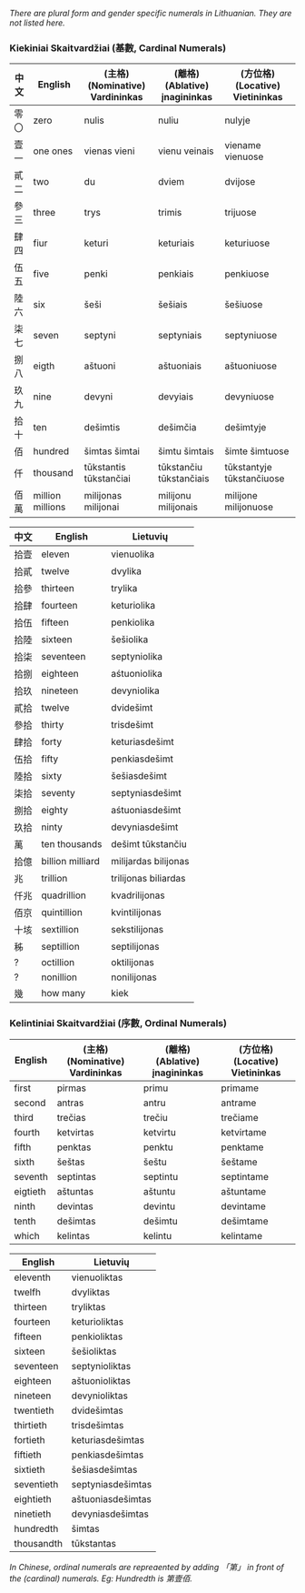 *There are plural form and gender specific numerals in Lithuanian. They are not listed here.*

### Kiekiniai Skaitvardžiai (基數, Cardinal Numerals)
中文|English|(主格)  (Nominative)  Vardininkas|(離格)  (Ablative)  įnagininkas|(方位格)  (Locative)  Vietininkas
---|---|---|---|---
零 〇|zero|nulis|nuliu|nulyje
壹 一|one  ones|vienas  vieni|vienu  veinais|viename  vienuose
貳 二|two|du|dviem|dvijose
參 三|three|trys|trimis|trijuose
肆 四|fiur|keturi|keturiais|keturiuose
伍 五|five|penki|penkiais|penkiuose
陸 六|six|šeši|šešiais|šešiuose
柒 七|seven|septyni|septyniais|septyniuose
捌 八|eigth|aštuoni|aštuoniais|aštuoniuose
玖 九|nine|devyni|devyiais|devyniuose
拾 十|ten|dešimtis|dešimčia|dešimtyje
佰|hundred|šimtas  šimtai|šimtu  šimtais|šimte  šimtuose
仟|thousand|tūkstantis  tūkstančiai|tūkstančiu  tūkstančiais|tūkstantyje  tūkstančiuose
佰萬|million  millions|milijonas  milijonai|milijonu  milijonais|milijone  milijonuose

中文|English|Lietuvių
---|---|---
拾壹|eleven|vienuolika
拾貳|twelve|dvylika
拾參|thirteen|trylika
拾肆|fourteen|keturiolika
拾伍|fifteen|penkiolika
拾陸|sixteen|šešiolika
拾柒|seventeen|septyniolika
拾捌|eighteen|aśtuoniolika
拾玖|nineteen|devyniolika
貳拾|twelve|dvidešimt
參拾|thirty|trisdešimt
肆拾|forty|keturiasdešimt
伍拾|fifty|penkiasdešimt
陸拾|sixty|šešiasdešimt
柒拾|seventy|septyniasdešimt
捌拾|eighty|aśtuoniasdešimt
玖拾|ninty|devyniasdešimt
萬|ten thousands|dešimt tūkstančiu
拾億|billion  milliard|milijardas  bilijonas
兆|trillion|trilijonas  biliardas
仟兆|quadrillion|kvadrilijonas
佰京|quintillion|kvintilijonas
十垓|sextillion|sekstilijonas
秭|septillion|septilijonas
?|octillion|oktilijonas
?|nonillion|nonilijonas
幾|how many|kiek|

### Kelintiniai Skaitvardžiai (序數, Ordinal Numerals)
English|(主格)  (Nominative)  Vardininkas|(離格)  (Ablative)  įnagininkas|(方位格)  (Locative)  Vietininkas
---|---|---|---
first|pirmas|primu|primame
second|antras|antru|antrame
third|trečias|trečiu|trečiame
fourth|ketvirtas|ketvirtu|ketvirtame
fifth|penktas|penktu|penktame
sixth|šeštas|šeštu|šeštame
seventh|septintas|septintu|septintame
eigtieth|aštuntas|aštuntu|aštuntame
ninth|devintas|devintu|devintame
tenth|dešimtas|dešimtu|dešimtame
which|kelintas|kelintu|kelintame

English|Lietuvių
---|---
eleventh|vienuoliktas
twelfh|dvyliktas
thirteen|tryliktas
fourteen|keturioliktas
fifteen|penkioliktas
sixteen|šešioliktas
seventeen|septynioliktas
eighteen|aštuonioliktas
nineteen|devynioliktas
twentieth|dvidešimtas
thirtieth|trisdešimtas
fortieth|keturiasdešimtas
fiftieth|penkiasdešimtas
sixtieth|šešiasdešimtas
seventieth|septyniasdešimtas
eightieth|aštuoniasdešimtas
ninetieth|devyniasdešimtas
hundredth|šimtas
thousandth|tūkstantas

*In Chinese, ordinal numerals are repreaented by adding 「第」 in front of the (cardinal) numerals. Eg: Hundredth is 第壹佰.*